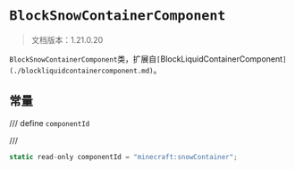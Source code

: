 # `BlockSnowContainerComponent`

> 文档版本：1.21.0.20

`BlockSnowContainerComponent`类，扩展自`[`BlockLiquidContainerComponent`](./blockliquidcontainercomponent.md)`。

## 常量

/// define
`componentId`


///

```js
static read-only componentId = "minecraft:snowContainer";
```

